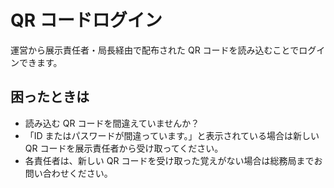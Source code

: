 # QR コードログイン
運営から展示責任者・局長経由で配布された QR コードを読み込むことでログインできます。

## 困ったときは

- 読み込む QR コードを間違えていませんか？
- 「ID またはパスワードが間違っています。」と表示されている場合は新しい QR コードを展示責任者から受け取ってください。
- 各責任者は、新しい QR コードを受け取った覚えがない場合は総務局までお問い合わせください。
